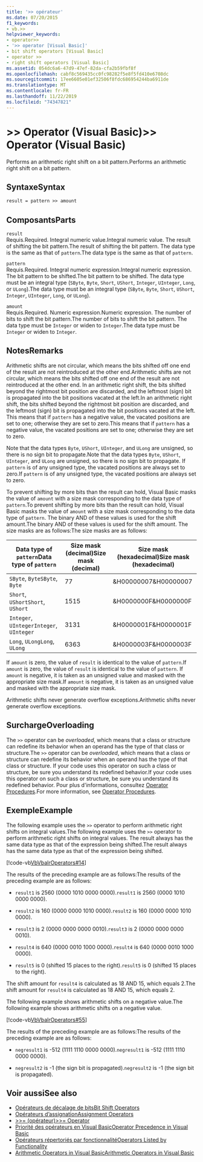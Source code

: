```yaml
---
title: '>> opérateur'
ms.date: 07/20/2015
f1_keywords:
- vb.>>
helpviewer_keywords:
- operator>>
- '>> operator [Visual Basic]'
- bit shift operators [Visual Basic]
- operator >>
- right shift operators [Visual Basic]
ms.assetid: 054dc6a6-47d9-47ef-82da-cfa2b59fbf8f
ms.openlocfilehash: cabf8c569435cc0fc98282f5e8f5fd410e6708dc
ms.sourcegitcommit: 17ee6605e01ef32506f8fdc686954244ba6911de
ms.translationtype: MT
ms.contentlocale: fr-FR
ms.lasthandoff: 11/22/2019
ms.locfileid: "74347821"
---
```

# <a name="-operator-visual-basic"></a><span data-ttu-id="14fc4-102">>> Operator (Visual Basic)</span><span class="sxs-lookup"><span data-stu-id="14fc4-102">>> Operator (Visual Basic)</span></span>
<span data-ttu-id="14fc4-103">Performs an arithmetic right shift on a bit pattern.</span><span class="sxs-lookup"><span data-stu-id="14fc4-103">Performs an arithmetic right shift on a bit pattern.</span></span>  
  
## <a name="syntax"></a><span data-ttu-id="14fc4-104">Syntaxe</span><span class="sxs-lookup"><span data-stu-id="14fc4-104">Syntax</span></span>  
  
```vb  
result = pattern >> amount  
```  
  
## <a name="parts"></a><span data-ttu-id="14fc4-105">Composants</span><span class="sxs-lookup"><span data-stu-id="14fc4-105">Parts</span></span>  
 `result`  
 <span data-ttu-id="14fc4-106">Requis.</span><span class="sxs-lookup"><span data-stu-id="14fc4-106">Required.</span></span> <span data-ttu-id="14fc4-107">Integral numeric value.</span><span class="sxs-lookup"><span data-stu-id="14fc4-107">Integral numeric value.</span></span> <span data-ttu-id="14fc4-108">The result of shifting the bit pattern.</span><span class="sxs-lookup"><span data-stu-id="14fc4-108">The result of shifting the bit pattern.</span></span> <span data-ttu-id="14fc4-109">The data type is the same as that of `pattern`.</span><span class="sxs-lookup"><span data-stu-id="14fc4-109">The data type is the same as that of `pattern`.</span></span>  
  
 `pattern`  
 <span data-ttu-id="14fc4-110">Requis.</span><span class="sxs-lookup"><span data-stu-id="14fc4-110">Required.</span></span> <span data-ttu-id="14fc4-111">Integral numeric expression.</span><span class="sxs-lookup"><span data-stu-id="14fc4-111">Integral numeric expression.</span></span> <span data-ttu-id="14fc4-112">The bit pattern to be shifted.</span><span class="sxs-lookup"><span data-stu-id="14fc4-112">The bit pattern to be shifted.</span></span> <span data-ttu-id="14fc4-113">The data type must be an integral type (`SByte`, `Byte`, `Short`, `UShort`, `Integer`, `UInteger`, `Long`, or `ULong`).</span><span class="sxs-lookup"><span data-stu-id="14fc4-113">The data type must be an integral type (`SByte`, `Byte`, `Short`, `UShort`, `Integer`, `UInteger`, `Long`, or `ULong`).</span></span>  
  
 `amount`  
 <span data-ttu-id="14fc4-114">Requis.</span><span class="sxs-lookup"><span data-stu-id="14fc4-114">Required.</span></span> <span data-ttu-id="14fc4-115">Numeric expression.</span><span class="sxs-lookup"><span data-stu-id="14fc4-115">Numeric expression.</span></span> <span data-ttu-id="14fc4-116">The number of bits to shift the bit pattern.</span><span class="sxs-lookup"><span data-stu-id="14fc4-116">The number of bits to shift the bit pattern.</span></span> <span data-ttu-id="14fc4-117">The data type must be `Integer` or widen to `Integer`.</span><span class="sxs-lookup"><span data-stu-id="14fc4-117">The data type must be `Integer` or widen to `Integer`.</span></span>  
  
## <a name="remarks"></a><span data-ttu-id="14fc4-118">Notes</span><span class="sxs-lookup"><span data-stu-id="14fc4-118">Remarks</span></span>  
 <span data-ttu-id="14fc4-119">Arithmetic shifts are not circular, which means the bits shifted off one end of the result are not reintroduced at the other end.</span><span class="sxs-lookup"><span data-stu-id="14fc4-119">Arithmetic shifts are not circular, which means the bits shifted off one end of the result are not reintroduced at the other end.</span></span> <span data-ttu-id="14fc4-120">In an arithmetic right shift, the bits shifted beyond the rightmost bit position are discarded, and the leftmost (sign) bit is propagated into the bit positions vacated at the left.</span><span class="sxs-lookup"><span data-stu-id="14fc4-120">In an arithmetic right shift, the bits shifted beyond the rightmost bit position are discarded, and the leftmost (sign) bit is propagated into the bit positions vacated at the left.</span></span> <span data-ttu-id="14fc4-121">This means that if `pattern` has a negative value, the vacated positions are set to one; otherwise they are set to zero.</span><span class="sxs-lookup"><span data-stu-id="14fc4-121">This means that if `pattern` has a negative value, the vacated positions are set to one; otherwise they are set to zero.</span></span>  
  
 <span data-ttu-id="14fc4-122">Note that the data types `Byte`, `UShort`, `UInteger`, and `ULong` are unsigned, so there is no sign bit to propagate.</span><span class="sxs-lookup"><span data-stu-id="14fc4-122">Note that the data types `Byte`, `UShort`, `UInteger`, and `ULong` are unsigned, so there is no sign bit to propagate.</span></span> <span data-ttu-id="14fc4-123">If `pattern` is of any unsigned type, the vacated positions are always set to zero.</span><span class="sxs-lookup"><span data-stu-id="14fc4-123">If `pattern` is of any unsigned type, the vacated positions are always set to zero.</span></span>  
  
 <span data-ttu-id="14fc4-124">To prevent shifting by more bits than the result can hold, Visual Basic masks the value of `amount` with a size mask corresponding to the data type of `pattern`.</span><span class="sxs-lookup"><span data-stu-id="14fc4-124">To prevent shifting by more bits than the result can hold, Visual Basic masks the value of `amount` with a size mask corresponding to the data type of `pattern`.</span></span> <span data-ttu-id="14fc4-125">The binary AND of these values is used for the shift amount.</span><span class="sxs-lookup"><span data-stu-id="14fc4-125">The binary AND of these values is used for the shift amount.</span></span> <span data-ttu-id="14fc4-126">The size masks are as follows:</span><span class="sxs-lookup"><span data-stu-id="14fc4-126">The size masks are as follows:</span></span>  
  
|<span data-ttu-id="14fc4-127">Data type of `pattern`</span><span class="sxs-lookup"><span data-stu-id="14fc4-127">Data type of `pattern`</span></span>|<span data-ttu-id="14fc4-128">Size mask (decimal)</span><span class="sxs-lookup"><span data-stu-id="14fc4-128">Size mask (decimal)</span></span>|<span data-ttu-id="14fc4-129">Size mask (hexadecimal)</span><span class="sxs-lookup"><span data-stu-id="14fc4-129">Size mask (hexadecimal)</span></span>|  
|----------------------------|---------------------------|-------------------------------|  
|<span data-ttu-id="14fc4-130">`SByte`, `Byte`</span><span class="sxs-lookup"><span data-stu-id="14fc4-130">`SByte`, `Byte`</span></span>|<span data-ttu-id="14fc4-131">7</span><span class="sxs-lookup"><span data-stu-id="14fc4-131">7</span></span>|<span data-ttu-id="14fc4-132">&H00000007</span><span class="sxs-lookup"><span data-stu-id="14fc4-132">&H00000007</span></span>|  
|<span data-ttu-id="14fc4-133">`Short`, `UShort`</span><span class="sxs-lookup"><span data-stu-id="14fc4-133">`Short`, `UShort`</span></span>|<span data-ttu-id="14fc4-134">15</span><span class="sxs-lookup"><span data-stu-id="14fc4-134">15</span></span>|<span data-ttu-id="14fc4-135">&H0000000F</span><span class="sxs-lookup"><span data-stu-id="14fc4-135">&H0000000F</span></span>|  
|<span data-ttu-id="14fc4-136">`Integer`, `UInteger`</span><span class="sxs-lookup"><span data-stu-id="14fc4-136">`Integer`, `UInteger`</span></span>|<span data-ttu-id="14fc4-137">31</span><span class="sxs-lookup"><span data-stu-id="14fc4-137">31</span></span>|<span data-ttu-id="14fc4-138">&H0000001F</span><span class="sxs-lookup"><span data-stu-id="14fc4-138">&H0000001F</span></span>|  
|<span data-ttu-id="14fc4-139">`Long`, `ULong`</span><span class="sxs-lookup"><span data-stu-id="14fc4-139">`Long`, `ULong`</span></span>|<span data-ttu-id="14fc4-140">63</span><span class="sxs-lookup"><span data-stu-id="14fc4-140">63</span></span>|<span data-ttu-id="14fc4-141">&H0000003F</span><span class="sxs-lookup"><span data-stu-id="14fc4-141">&H0000003F</span></span>|  
  
 <span data-ttu-id="14fc4-142">If `amount` is zero, the value of `result` is identical to the value of `pattern`.</span><span class="sxs-lookup"><span data-stu-id="14fc4-142">If `amount` is zero, the value of `result` is identical to the value of `pattern`.</span></span> <span data-ttu-id="14fc4-143">If `amount` is negative, it is taken as an unsigned value and masked with the appropriate size mask.</span><span class="sxs-lookup"><span data-stu-id="14fc4-143">If `amount` is negative, it is taken as an unsigned value and masked with the appropriate size mask.</span></span>  
  
 <span data-ttu-id="14fc4-144">Arithmetic shifts never generate overflow exceptions.</span><span class="sxs-lookup"><span data-stu-id="14fc4-144">Arithmetic shifts never generate overflow exceptions.</span></span>  
  
## <a name="overloading"></a><span data-ttu-id="14fc4-145">Surcharge</span><span class="sxs-lookup"><span data-stu-id="14fc4-145">Overloading</span></span>  
 <span data-ttu-id="14fc4-146">The `>>` operator can be *overloaded*, which means that a class or structure can redefine its behavior when an operand has the type of that class or structure.</span><span class="sxs-lookup"><span data-stu-id="14fc4-146">The `>>` operator can be *overloaded*, which means that a class or structure can redefine its behavior when an operand has the type of that class or structure.</span></span> <span data-ttu-id="14fc4-147">If your code uses this operator on such a class or structure, be sure you understand its redefined behavior.</span><span class="sxs-lookup"><span data-stu-id="14fc4-147">If your code uses this operator on such a class or structure, be sure you understand its redefined behavior.</span></span> <span data-ttu-id="14fc4-148">Pour plus d'informations, consultez [Operator Procedures](../../../visual-basic/programming-guide/language-features/procedures/operator-procedures.md).</span><span class="sxs-lookup"><span data-stu-id="14fc4-148">For more information, see [Operator Procedures](../../../visual-basic/programming-guide/language-features/procedures/operator-procedures.md).</span></span>  
  
## <a name="example"></a><span data-ttu-id="14fc4-149">Exemple</span><span class="sxs-lookup"><span data-stu-id="14fc4-149">Example</span></span>  
 <span data-ttu-id="14fc4-150">The following example uses the `>>` operator to perform arithmetic right shifts on integral values.</span><span class="sxs-lookup"><span data-stu-id="14fc4-150">The following example uses the `>>` operator to perform arithmetic right shifts on integral values.</span></span> <span data-ttu-id="14fc4-151">The result always has the same data type as that of the expression being shifted.</span><span class="sxs-lookup"><span data-stu-id="14fc4-151">The result always has the same data type as that of the expression being shifted.</span></span>  
  
 [!code-vb[VbVbalrOperators#14](~/samples/snippets/visualbasic/VS_Snippets_VBCSharp/VbVbalrOperators/VB/Class1.vb#14)]  
  
 <span data-ttu-id="14fc4-152">The results of the preceding example are as follows:</span><span class="sxs-lookup"><span data-stu-id="14fc4-152">The results of the preceding example are as follows:</span></span>  
  
- <span data-ttu-id="14fc4-153">`result1` is 2560 (0000 1010 0000 0000).</span><span class="sxs-lookup"><span data-stu-id="14fc4-153">`result1` is 2560 (0000 1010 0000 0000).</span></span>  
  
- <span data-ttu-id="14fc4-154">`result2` is 160 (0000 0000 1010 0000).</span><span class="sxs-lookup"><span data-stu-id="14fc4-154">`result2` is 160 (0000 0000 1010 0000).</span></span>  
  
- <span data-ttu-id="14fc4-155">`result3` is 2 (0000 0000 0000 0010).</span><span class="sxs-lookup"><span data-stu-id="14fc4-155">`result3` is 2 (0000 0000 0000 0010).</span></span>  
  
- <span data-ttu-id="14fc4-156">`result4` is 640 (0000 0010 1000 0000).</span><span class="sxs-lookup"><span data-stu-id="14fc4-156">`result4` is 640 (0000 0010 1000 0000).</span></span>  
  
- <span data-ttu-id="14fc4-157">`result5` is 0 (shifted 15 places to the right).</span><span class="sxs-lookup"><span data-stu-id="14fc4-157">`result5` is 0 (shifted 15 places to the right).</span></span>  
  
 <span data-ttu-id="14fc4-158">The shift amount for `result4` is calculated as 18 AND 15, which equals 2.</span><span class="sxs-lookup"><span data-stu-id="14fc4-158">The shift amount for `result4` is calculated as 18 AND 15, which equals 2.</span></span>  
  
 <span data-ttu-id="14fc4-159">The following example shows arithmetic shifts on a negative value.</span><span class="sxs-lookup"><span data-stu-id="14fc4-159">The following example shows arithmetic shifts on a negative value.</span></span>  
  
 [!code-vb[VbVbalrOperators#55](~/samples/snippets/visualbasic/VS_Snippets_VBCSharp/VbVbalrOperators/VB/Class1.vb#55)]  
  
 <span data-ttu-id="14fc4-160">The results of the preceding example are as follows:</span><span class="sxs-lookup"><span data-stu-id="14fc4-160">The results of the preceding example are as follows:</span></span>  
  
- <span data-ttu-id="14fc4-161">`negresult1` is -512 (1111 1110 0000 0000).</span><span class="sxs-lookup"><span data-stu-id="14fc4-161">`negresult1` is -512 (1111 1110 0000 0000).</span></span>  
  
- <span data-ttu-id="14fc4-162">`negresult2` is -1 (the sign bit is propagated).</span><span class="sxs-lookup"><span data-stu-id="14fc4-162">`negresult2` is -1 (the sign bit is propagated).</span></span>  
  
## <a name="see-also"></a><span data-ttu-id="14fc4-163">Voir aussi</span><span class="sxs-lookup"><span data-stu-id="14fc4-163">See also</span></span>

- [<span data-ttu-id="14fc4-164">Opérateurs de décalage de bits</span><span class="sxs-lookup"><span data-stu-id="14fc4-164">Bit Shift Operators</span></span>](../../../visual-basic/language-reference/operators/bit-shift-operators.md)
- [<span data-ttu-id="14fc4-165">Opérateurs d’assignation</span><span class="sxs-lookup"><span data-stu-id="14fc4-165">Assignment Operators</span></span>](../../../visual-basic/language-reference/operators/assignment-operators.md)
- [<span data-ttu-id="14fc4-166">>>= (opérateur)</span><span class="sxs-lookup"><span data-stu-id="14fc4-166">>>= Operator</span></span>](../../../visual-basic/language-reference/operators/right-shift-assignment-operator.md)
- [<span data-ttu-id="14fc4-167">Priorité des opérateurs en Visual Basic</span><span class="sxs-lookup"><span data-stu-id="14fc4-167">Operator Precedence in Visual Basic</span></span>](../../../visual-basic/language-reference/operators/operator-precedence.md)
- [<span data-ttu-id="14fc4-168">Opérateurs répertoriés par fonctionnalité</span><span class="sxs-lookup"><span data-stu-id="14fc4-168">Operators Listed by Functionality</span></span>](../../../visual-basic/language-reference/operators/operators-listed-by-functionality.md)
- [<span data-ttu-id="14fc4-169">Arithmetic Operators in Visual Basic</span><span class="sxs-lookup"><span data-stu-id="14fc4-169">Arithmetic Operators in Visual Basic</span></span>](../../../visual-basic/programming-guide/language-features/operators-and-expressions/arithmetic-operators.md)
